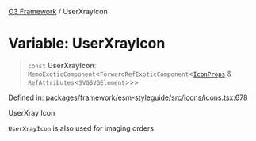 [O3 Framework](../API.md) / UserXrayIcon

# Variable: UserXrayIcon

> `const` **UserXrayIcon**: `MemoExoticComponent`\<`ForwardRefExoticComponent`\<[`IconProps`](../type-aliases/IconProps.md) & `RefAttributes`\<`SVGSVGElement`\>\>\>

Defined in: [packages/framework/esm-styleguide/src/icons/icons.tsx:678](https://github.com/UjjawalPrabhat/openmrs-esm-core/blob/main/packages/framework/esm-styleguide/src/icons/icons.tsx#L678)

UserXray Icon

`UserXrayIcon` is also used for imaging orders
